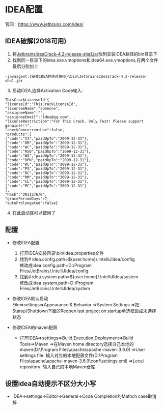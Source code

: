 # IDEA配置  
官网：https://www.jetbrains.com/idea/  

## IDEA破解(2018可用) 
1. 将[JetbrainsIdesCrack-4.2-release-sha1.jar](https://raw.githubusercontent.com/baldass/gitstudy/master/idea/JetbrainsIdesCrack-4.2-release-sha1.jar)放到安装IDEA路径的bin目录下  
2. 找到同一目录下的idea.exe.vmoptions和idea64.exe.vmoptions,在两个文件最后分别加上
```
-javaagent:{安装IDEA的绝对路径}\bin\JetbrainsIdesCrack-4.2-release-sha1.jar
```  
3. 启动IDEA,选择Activation Code输入:  
```
ThisCrackLicenseId-{
"licenseId":"ThisCrackLicenseId",
"licenseeName":"someone",
"assigneeName":"",
"assigneeEmail":"idea@qq.com",
"licenseRestriction":"For This Crack, Only Test! Please support genuine!!!",
"checkConcurrentUse":false,
"products":[
{"code":"II","paidUpTo":"2099-12-31"},
{"code":"DM","paidUpTo":"2099-12-31"},
{"code":"AC","paidUpTo":"2099-12-31"},
{"code":"RS0","paidUpTo":"2099-12-31"},
{"code":"WS","paidUpTo":"2099-12-31"},
{"code":"DPN","paidUpTo":"2099-12-31"},
{"code":"RC","paidUpTo":"2099-12-31"},
{"code":"PS","paidUpTo":"2099-12-31"},
{"code":"DC","paidUpTo":"2099-12-31"},
{"code":"RM","paidUpTo":"2099-12-31"},
{"code":"CL","paidUpTo":"2099-12-31"},
{"code":"PC","paidUpTo":"2099-12-31"}
],
"hash":"2911276/0",
"gracePeriodDays":7,
"autoProlongated":false}
```  
4. 在此启动就可以使用了 

## 配置 
* 修改IDEA配置  
    1. 打开IDEA安装目录\bin\idea.properties文件
    2. 找到# idea.config.path=${user.home}/.IntelliJIdea/config  
   修改成idea.config.path=D:/Program Files/JetBrains/.IntelliJIdea/config
    3. 找到# idea.system.path=${user.home}/.IntelliJIdea/system  
   修改成idea.system.path=D:/Program Files/JetBrains/.IntelliJIdea/system  
* 修改IDEA默认启动  
  File=>settings=>Appearance  & Behavior =>System Settings =>把Starup/Shutdown下面的Reopen last project on startup单选框设成未选择状态

* 修改IDEA的maven配置
    * 打开IDEA=>settings=>Build,Execution,Deployment=>Build Tools=>Maven
=>在Maven home directory选择自己本地的maven(D:\Program Files\apache\apache-maven-3.6.0)
=>User settings file: 输入对应的本地配置文件(D:\Program Files\apache\apache-maven-3.6.0\conf\settings.xml)
=>Local repository: 输入自己的本地Maven仓库  

## 设置idea自动提示不区分大小写  
* IDEA=>settings=>Editor=>General=>Code Completion的Mathch case取消掉
